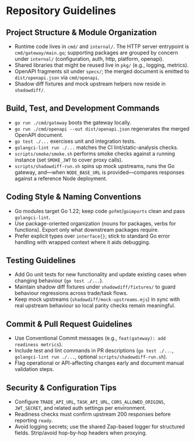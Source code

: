 # Repository Guidelines

## Project Structure & Module Organization
- Runtime code lives in `cmd/` and `internal/`. The HTTP server entrypoint is `cmd/gateway/main.go`; supporting packages are grouped by concern under `internal/` (configuration, auth, http, platform, openapi).
- Shared libraries that might be reused live in `pkg/` (e.g., logging, metrics).
- OpenAPI fragments sit under `specs/`; the merged document is emitted to `dist/openapi.json` via `cmd/openapi`.
- Shadow diff fixtures and mock upstream helpers now reside in `shadowdiff/`.

## Build, Test, and Development Commands
- `go run ./cmd/gateway` boots the gateway locally.
- `go run ./cmd/openapi --out dist/openapi.json` regenerates the merged OpenAPI document.
- `go test ./...` exercises unit and integration tests.
- `golangci-lint run ./...` matches the CI lint/static-analysis checks.
- `scripts/smoke/smoke.sh` performs smoke checks against a running instance (set `SMOKE_JWT` to cover proxy calls).
- `scripts/shadowdiff-run.sh` spins up mock upstreams, runs the Go gateway, and—when `NODE_BASE_URL` is provided—compares responses against a reference Node deployment.

## Coding Style & Naming Conventions
- Go modules target Go 1.22; keep code `gofmt`/`goimports` clean and pass `golangci-lint`.
- Use package-oriented organization (nouns for packages, verbs for functions). Export only what downstream packages require.
- Prefer explicit types over `interface{}`; stick to standard Go error handling with wrapped context where it aids debugging.

## Testing Guidelines
- Add Go unit tests for new functionality and update existing cases when changing behaviour (`go test ./...`).
- Maintain shadow diff fixtures under `shadowdiff/fixtures/` to guard behaviour regressions across trade/task flows.
- Keep mock upstreams (`shadowdiff/mock-upstreams.mjs`) in sync with real upstream behaviour so local parity checks remain meaningful.

## Commit & Pull Request Guidelines
- Use Conventional Commit messages (e.g., `feat(gateway): add readiness metrics`).
- Include test and lint commands in PR descriptions (`go test ./...`, `golangci-lint run ./...`, optional `scripts/shadowdiff-run.sh`).
- Flag operational or API-affecting changes early and document manual validation steps.

## Security & Configuration Tips
- Configure `TRADE_API_URL`, `TASK_API_URL`, `CORS_ALLOWED_ORIGINS`, `JWT_SECRET`, and related auth settings per environment.
- Readiness checks must confirm upstream 200 responses before reporting `ready`.
- Avoid logging secrets; use the shared Zap-based logger for structured fields. Strip/avoid hop-by-hop headers when proxying.
